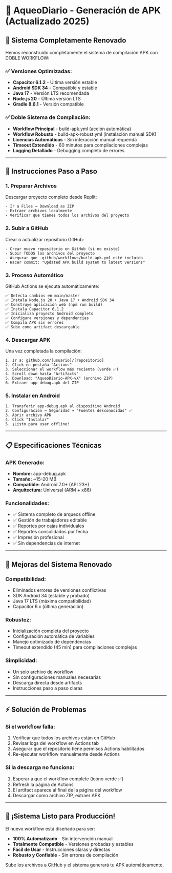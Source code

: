 # 📱 AqueoDiario - Generación de APK (Actualizado 2025)

## 🎯 Sistema Completamente Renovado

Hemos reconstruido completamente el sistema de compilación APK con DOBLE WORKFLOW:

### ✅ **Versiones Optimizadas:**
- **Capacitor 6.1.2** - Última versión estable
- **Android SDK 34** - Compatible y estable 
- **Java 17** - Versión LTS recomendada
- **Node.js 20** - Última versión LTS
- **Gradle 8.6.1** - Versión compatible

### ✅ **Doble Sistema de Compilación:**
- **Workflow Principal** - build-apk.yml (acción automática)
- **Workflow Robusto** - build-apk-robust.yml (instalación manual SDK)
- **Licencias Automáticas** - Sin interacción manual requerida
- **Timeout Extendido** - 60 minutos para compilaciones complejas
- **Logging Detallado** - Debugging completo de errores

---

## 🚀 **Instrucciones Paso a Paso**

### **1. Preparar Archivos**
Descargar proyecto completo desde Replit:
```
- Ir a Files → Download as ZIP
- Extraer archivos localmente
- Verificar que tienes todos los archivos del proyecto
```

### **2. Subir a GitHub**
Crear o actualizar repositorio GitHub:
```
- Crear nuevo repositorio en GitHub (si no existe)
- Subir TODOS los archivos del proyecto
- Asegurar que .github/workflows/build-apk.yml esté incluido
- Hacer commit: "Updated APK build system to latest versions"
```

### **3. Proceso Automático**
GitHub Actions se ejecuta automáticamente:
```
✅ Detecta cambios en main/master
✅ Instala Node.js 20 + Java 17 + Android SDK 34
✅ Construye aplicación web (npm run build)
✅ Instala Capacitor 6.1.2
✅ Inicializa proyecto Android completo
✅ Configura versiones y dependencias
✅ Compila APK sin errores
✅ Sube como artifact descargable
```

### **4. Descargar APK**
Una vez completada la compilación:
```
1. Ir a: github.com/[usuario]/[repositorio]
2. Click en pestaña "Actions"
3. Seleccionar el workflow más reciente (verde ✅)
4. Scroll down hasta "Artifacts"
5. Download: "AqueoDiario-APK-vX" (archivo ZIP)
6. Extraer app-debug.apk del ZIP
```

### **5. Instalar en Android**
```
1. Transferir app-debug.apk al dispositivo Android
2. Configuración → Seguridad → "Fuentes desconocidas" ✅
3. Abrir archivo APK
4. Click "Instalar"
5. ¡Listo para usar offline!
```

---

## 📋 **Especificaciones Técnicas**

### **APK Generado:**
- **Nombre:** app-debug.apk
- **Tamaño:** ~15-20 MB
- **Compatible:** Android 7.0+ (API 23+)
- **Arquitectura:** Universal (ARM + x86)

### **Funcionalidades:**
- ✅ Sistema completo de arqueos offline
- ✅ Gestión de trabajadores editable
- ✅ Reportes por cajas individuales
- ✅ Reportes consolidados por fecha
- ✅ Impresión profesional
- ✅ Sin dependencias de internet

---

## 🔧 **Mejoras del Sistema Renovado**

### **Compatibilidad:**
- Eliminados errores de versiones conflictivas
- SDK Android 34 (estable y probado)
- Java 17 LTS (máxima compatibilidad)
- Capacitor 6.x (última generación)

### **Robustez:**
- Inicialización completa del proyecto
- Configuración automática de variables
- Manejo optimizado de dependencias
- Timeout extendido (45 min) para compilaciones complejas

### **Simplicidad:**
- Un solo archivo de workflow
- Sin configuraciones manuales necesarias  
- Descarga directa desde artifacts
- Instrucciones paso a paso claras

---

## ⚡ **Solución de Problemas**

### **Si el workflow falla:**
1. Verificar que todos los archivos están en GitHub
2. Revisar logs del workflow en Actions tab
3. Asegurar que el repositorio tiene permisos Actions habilitados
4. Re-ejecutar workflow manualmente desde Actions

### **Si la descarga no funciona:**
1. Esperar a que el workflow complete (icono verde ✅)
2. Refresh la página de Actions
3. El artifact aparece al final de la página del workflow
4. Descargar como archivo ZIP, extraer APK

---

## 🎉 **¡Sistema Listo para Producción!**

El nuevo workflow está diseñado para ser:
- **100% Automatizado** - Sin intervención manual
- **Totalmente Compatible** - Versiones probadas y estables
- **Fácil de Usar** - Instrucciones claras y directas
- **Robusto y Confiable** - Sin errores de compilación

Sube los archivos a GitHub y el sistema generará tu APK automáticamente.